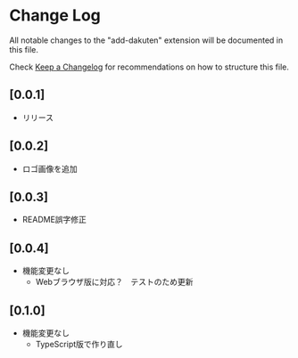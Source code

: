 # Change Log

All notable changes to the "add-dakuten" extension will be documented in this file.

Check [Keep a Changelog](http://keepachangelog.com/) for recommendations on how to structure this file.


## [0.0.1]
- リリース
## [0.0.2]
- ロゴ画像を追加
## [0.0.3]
- README誤字修正
## [0.0.4]
- 機能変更なし
    - Webブラウザ版に対応？　テストのため更新
## [0.1.0] 
- 機能変更なし
    - TypeScript版で作り直し